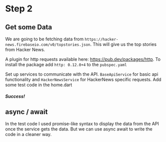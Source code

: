 # Step 2
## Get some Data

We are going to be fetching data from `https://hacker-news.firebaseio.com/v0/topstories.json`. This will give us the top stories from Hacker News.

A plugin for http requests available here: https://pub.dev/packages/http.
To install the package add `http: 0.12.0+4` to the `pubspec.yaml`

Set up services to communicate with the API. `BaseApiService` for basic api functionality and `HackerNewsService` for HackerNews specific requests.
Add some test code in the home.dart

##### Success!

## async / await
In the test code I used promise-like syntax to display the data from the API once the service gets the data. But we can use async await to write the code in a cleaner way.


